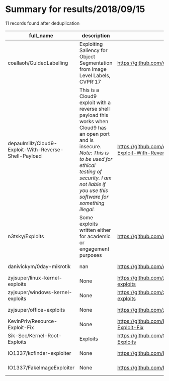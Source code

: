 
# Summary for results/2018/09/15
    
11 records found after deduplication

| full_name | description | html_url | matched_list | matched_count | pushed_at | size | stargazers_count | language | forks_count |
|-------------------------------------------------------|--------------------------------------------------------------------------------------------------------------------------------------------------------------------------------------------------------------------------------------------|--------------------------------------------------------------------------|----------------|-----------------|---------------------------|--------|--------------------|------------|---------------|
| coallaoh/GuidedLabelling | Exploiting Saliency for Object Segmentation from Image Level Labels, CVPR'17 | https://github.com/coallaoh/GuidedLabelling | ['exploit'] | 1 | 2018-09-15 23:57:53+00:00 | 77 | 34 | Python | 9 |
| depaulmillz/Cloud9-Exploit-With-Reverse-Shell-Payload | This is a Cloud9 exploit with a reverse shell payload this works when Cloud9 has an open port and is insecure. *Note: This is to be used for ethical testing of security. I am not liable if you use this software for something illegal.* | https://github.com/depaulmillz/Cloud9-Exploit-With-Reverse-Shell-Payload | ['exploit'] | 1 | 2018-09-15 19:21:39+00:00 | 5 | 0 | Python | 0 |
| n3tsky/Exploits | Some exploits written either for academic or engagement purposes | https://github.com/n3tsky/Exploits | ['exploit'] | 1 | 2018-09-15 20:41:55+00:00 | 30 | 0 | Python | 0 |
| danivickym/0day-mikrotik | nan | https://github.com/danivickym/0day-mikrotik | ['0day'] | 1 | 2018-09-15 01:46:36+00:00 | 5 | 1 | Python | 0 |
| zyjsuper/linux-kernel-exploits | None | https://github.com/zyjsuper/linux-kernel-exploits | ['exploit'] | 1 | 2018-09-15 07:06:48+00:00 | 8963 | 0 | C | 0 |
| zyjsuper/windows-kernel-exploits | None | https://github.com/zyjsuper/windows-kernel-exploits | ['exploit'] | 1 | 2018-09-15 07:07:31+00:00 | 154083 | 1 | C | 0 |
| zyjsuper/office-exploits | None | https://github.com/zyjsuper/office-exploits | ['exploit'] | 1 | 2018-09-15 07:07:50+00:00 | 51 | 1 | Python | 1 |
| KevinPriv/Resource-Exploit-Fix | None | https://github.com/KevinPriv/Resource-Exploit-Fix | ['exploit'] | 1 | 2018-09-15 15:49:15+00:00 | 36 | 0 | Java | 0 |
| Sik-Sec/Kernel-Root-Exploits | Exploits | https://github.com/Sik-Sec/Kernel-Root-Exploits | ['exploit'] | 1 | 2018-09-15 19:30:19+00:00 | 0 | 0 | | 0 |
| IO1337/kcfinder-exploiter | None | https://github.com/IO1337/kcfinder-exploiter | ['exploit'] | 1 | 2018-09-15 22:45:17+00:00 | 8 | 0 | PHP | 0 |
| IO1337/FakeImageExploiter | None | https://github.com/IO1337/FakeImageExploiter | ['exploit'] | 1 | 2018-09-15 22:49:52+00:00 | 4998 | 0 | Shell | 0 |
